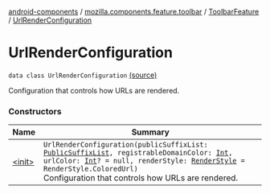 [android-components](../../../index.md) / [mozilla.components.feature.toolbar](../../index.md) / [ToolbarFeature](../index.md) / [UrlRenderConfiguration](./index.md)

# UrlRenderConfiguration

`data class UrlRenderConfiguration` [(source)](https://github.com/mozilla-mobile/android-components/blob/master/components/feature/toolbar/src/main/java/mozilla/components/feature/toolbar/ToolbarFeature.kt#L66)

Configuration that controls how URLs are rendered.

### Constructors

| Name | Summary |
|---|---|
| [&lt;init&gt;](-init-.md) | `UrlRenderConfiguration(publicSuffixList: `[`PublicSuffixList`](../../../mozilla.components.lib.publicsuffixlist/-public-suffix-list/index.md)`, registrableDomainColor: `[`Int`](https://kotlinlang.org/api/latest/jvm/stdlib/kotlin/-int/index.html)`, urlColor: `[`Int`](https://kotlinlang.org/api/latest/jvm/stdlib/kotlin/-int/index.html)`? = null, renderStyle: `[`RenderStyle`](../-render-style/index.md)` = RenderStyle.ColoredUrl)`<br>Configuration that controls how URLs are rendered. |
